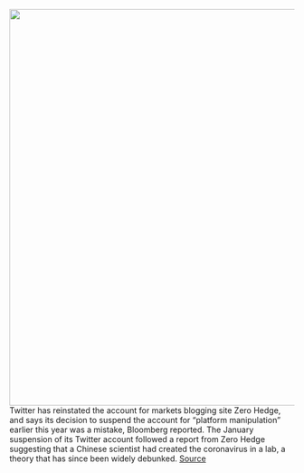 <img src='https://cdn.vox-cdn.com/thumbor/j4Fjm6qZvA-K6u_D0kLwQr0yxAc=/0x0:2040x1360/1200x800/filters:focal(857x517:1183x843)/cdn.vox-cdn.com/uploads/chorus_image/image/66931196/acastro_180827_1777_0004.0.jpg' width='700px' /><br/>
Twitter has reinstated the account for markets blogging site Zero Hedge, and says its decision to suspend the account for “platform manipulation” earlier this year was a mistake, Bloomberg reported. The January suspension of its Twitter account followed a report from Zero Hedge suggesting that a Chinese scientist had created the coronavirus in a lab, a theory that has since been widely debunked.
<a href='https://www.theverge.com/2020/6/13/21290118/twitter-reinstates-zerohedge-coronavirus'> Source <a/>